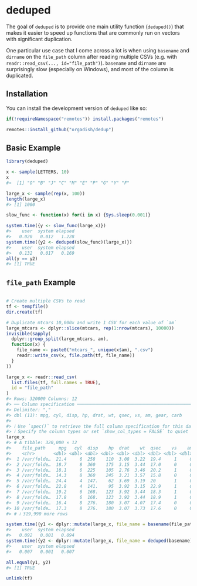 
<!-- README.md is generated from README.Rmd. Please edit that file -->

# deduped

<!-- badges: start -->
<!-- badges: end -->

The goal of `deduped` is to provide one main utility function
(`deduped()`) that makes it easier to speed up functions that are
commonly run on vectors with significant duplication.

One particular use case that I come across a lot is when using
`basename` and `dirname` on the `file_path` column after reading
multiple CSVs (e.g. with `readr::read_csv(..., id="file_path")`).
`basename` and `dirname` are surprisingly slow (especially on Windows),
and most of the column is duplicated.

## Installation

You can install the development version of `deduped` like so:

``` r
if(!requireNamespace("remotes")) install.packages("remotes")

remotes::install_github("orgadish/dedup")
```

## Basic Example

``` r
library(deduped)

x <- sample(LETTERS, 10)
x
#>  [1] "O" "B" "J" "C" "M" "E" "P" "G" "Y" "F"

large_x <- sample(rep(x, 100))
length(large_x)
#> [1] 1000

slow_func <- function(x) for(i in x) {Sys.sleep(0.001)}

system.time({y <- slow_func(large_x)})
#>    user  system elapsed 
#>   0.020   0.012   1.228
system.time({y2 <- deduped(slow_func)(large_x)})
#>    user  system elapsed 
#>   0.132   0.017   0.169
all(y == y2)
#> [1] TRUE
```

## `file_path` Example

``` r

# Create multiple CSVs to read
tf <- tempfile()
dir.create(tf)

# Duplicate mtcars 10,000x and write 1 CSV for each value of `am`
large_mtcars <- dplyr::slice(mtcars, rep(1:nrow(mtcars), 10000))
invisible(sapply(
  dplyr::group_split(large_mtcars, am),
  function(x) {
    file_name <- paste0("mtcars_", unique(x$am), ".csv")
    readr::write_csv(x, file.path(tf, file_name))
  }
))

large_x <- readr::read_csv(
  list.files(tf, full.names = TRUE),
  id = "file_path"
)
#> Rows: 320000 Columns: 12
#> ── Column specification ────────────────────────────────────────────────────────
#> Delimiter: ","
#> dbl (11): mpg, cyl, disp, hp, drat, wt, qsec, vs, am, gear, carb
#> 
#> ℹ Use `spec()` to retrieve the full column specification for this data.
#> ℹ Specify the column types or set `show_col_types = FALSE` to quiet this message.
large_x
#> # A tibble: 320,000 × 12
#>    file_path     mpg   cyl  disp    hp  drat    wt  qsec    vs    am  gear  carb
#>    <chr>       <dbl> <dbl> <dbl> <dbl> <dbl> <dbl> <dbl> <dbl> <dbl> <dbl> <dbl>
#>  1 /var/folde…  21.4     6  258    110  3.08  3.22  19.4     1     0     3     1
#>  2 /var/folde…  18.7     8  360    175  3.15  3.44  17.0     0     0     3     2
#>  3 /var/folde…  18.1     6  225    105  2.76  3.46  20.2     1     0     3     1
#>  4 /var/folde…  14.3     8  360    245  3.21  3.57  15.8     0     0     3     4
#>  5 /var/folde…  24.4     4  147.    62  3.69  3.19  20       1     0     4     2
#>  6 /var/folde…  22.8     4  141.    95  3.92  3.15  22.9     1     0     4     2
#>  7 /var/folde…  19.2     6  168.   123  3.92  3.44  18.3     1     0     4     4
#>  8 /var/folde…  17.8     6  168.   123  3.92  3.44  18.9     1     0     4     4
#>  9 /var/folde…  16.4     8  276.   180  3.07  4.07  17.4     0     0     3     3
#> 10 /var/folde…  17.3     8  276.   180  3.07  3.73  17.6     0     0     3     3
#> # ℹ 319,990 more rows

system.time({y1 <- dplyr::mutate(large_x, file_name = basename(file_path))})
#>    user  system elapsed 
#>   0.092   0.001   0.094
system.time({y2 <- dplyr::mutate(large_x, file_name = deduped(basename)(file_path))})
#>    user  system elapsed 
#>   0.007   0.001   0.007

all.equal(y1, y2)
#> [1] TRUE

unlink(tf)
```
